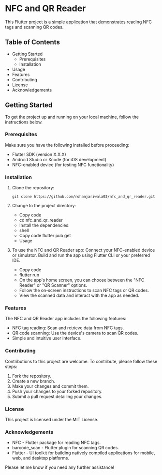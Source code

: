 # NFC and QR Reader

This Flutter project is a simple application that demonstrates reading NFC tags and scanning QR codes.

## Table of Contents

- Getting Started
  - Prerequisites
  - Installation
- Usage
- Features
- Contributing
- License
- Acknowledgements

## Getting Started

To get the project up and running on your local machine, follow the instructions below.

### Prerequisites

Make sure you have the following installed before proceeding:

- Flutter SDK (version X.X.X)
- Android Studio or Xcode (for iOS development)
- NFC-enabled device (for testing NFC functionality)

### Installation

1. Clone the repository:

   ```shell
   git clone https://github.com/rohanjariwala03/nfc_and_qr_reader.git

2. Change to the project directory:

    - Copy code
    - cd nfc_and_qr_reader
    - Install the dependencies:
    - shell
    - Copy code
      flutter pub get
    - Usage
  
  3. To use the NFC and QR Reader app:
    Connect your NFC-enabled device or simulator.
    Build and run the app using Flutter CLI or your preferred IDE.
    
     - Copy code
     - flutter run
     - On the app's home screen, you can choose between the "NFC Reader" or "QR Scanner" options.
     - Follow the on-screen instructions to scan NFC tags or QR codes.
     - View the scanned data and interact with the app as needed.
  
### Features

The NFC and QR Reader app includes the following features:

- NFC tag reading: Scan and retrieve data from NFC tags.
- QR code scanning: Use the device's camera to scan QR codes.
- Simple and intuitive user interface.
 
### Contributing

Contributions to this project are welcome. To contribute, please follow these steps:

1. Fork the repository.
2. Create a new branch.
3. Make your changes and commit them.
4. Push your changes to your forked repository.
5. Submit a pull request detailing your changes.

### License

This project is licensed under the MIT License.

### Acknowledgements

- NFC - Flutter package for reading NFC tags.
- barcode_scan - Flutter plugin for scanning QR codes.
- Flutter - UI toolkit for building natively compiled applications for mobile, web, and desktop platforms.

Please let me know if you need any further assistance!

